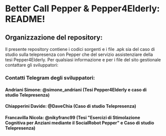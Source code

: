 # Better Call Pepper & Pepper4Elderly: README!

## Organizzazione del repository:

Il presente repository contiene i codici sorgenti e i file .apk sia del caso di studio sulla telepresenza con Pepper che del servizio assistenziare della tesi Pepper4Elderly.
Per qualsiasi informazione e per i file del sito gestionale contattare gli sviluppatori:

### Contatti Telegram degli sviluppatori:
#### Andriani Simone: @simone_andriani	(Tesi Pepper4Elderly e caso di studio Telepresenza)
#### Chiapperini Davide: @DaveChia	(Caso di studio Telepresenza)
#### Francavilla Nicola: @nikyfranc99	(Tesi "Esercizi di Stimolazione Cognitiva per Anziani mediante il SocialRobot Pepper" e Caso di studio Telepresenza)
